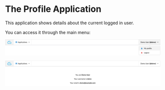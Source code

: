 # The Profile Application

This application shows details about the current
logged in user.

You can access it through the main menu:

![](assets/webui-profile1.png)

![](assets/webui-profile2.png)


